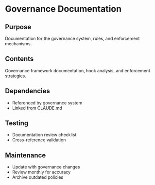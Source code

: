 # Governance Documentation

## Purpose
Documentation for the governance system, rules, and enforcement mechanisms.

## Contents
Governance framework documentation, hook analysis, and enforcement strategies.

## Dependencies
- Referenced by governance system
- Linked from CLAUDE.md

## Testing
- Documentation review checklist
- Cross-reference validation

## Maintenance
- Update with governance changes
- Review monthly for accuracy
- Archive outdated policies